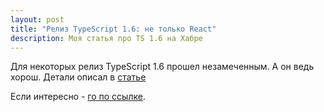 ```yaml
---
layout: post
title: "Релиз TypeScript 1.6: не только React"
description: Моя статья про TS 1.6 на Хабре
---
```


Для некоторых релиз TypeScript 1.6 прошел незамеченным.
А он ведь хорош. Детали описал в [статье](http://habrahabr.ru/post/269069/)

Если интересно - [го по ссылке](http://habrahabr.ru/post/269069/).

